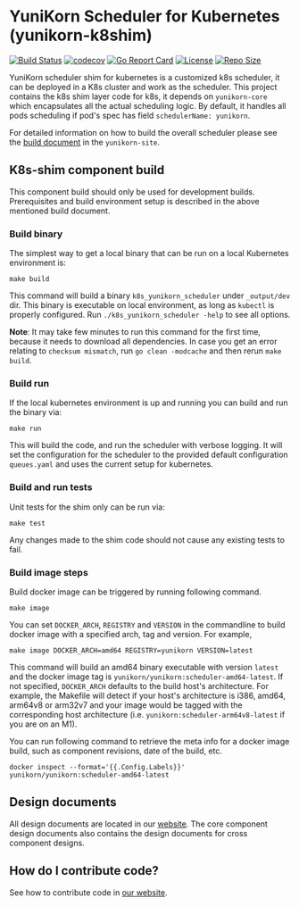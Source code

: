 <!--
* Licensed to the Apache Software Foundation (ASF) under one
* or more contributor license agreements.  See the NOTICE file
* distributed with this work for additional information
* regarding copyright ownership.  The ASF licenses this file
* to you under the Apache License, Version 2.0 (the
* "License"); you may not use this file except in compliance
* with the License.  You may obtain a copy of the License at
*
*      http://www.apache.org/licenses/LICENSE-2.0
*
* Unless required by applicable law or agreed to in writing, software
* distributed under the License is distributed on an "AS IS" BASIS,
* WITHOUT WARRANTIES OR CONDITIONS OF ANY KIND, either express or implied.
* See the License for the specific language governing permissions and
* limitations under the License.
-->

# YuniKorn Scheduler for Kubernetes (yunikorn-k8shim)

[![Build Status](https://github.com/apache/yunikorn-k8shim/actions/workflows/pre-commit.yml/badge.svg)](https://github.com/apache/yunikorn-k8shim/actions/workflows/pre-commit.yml)
[![codecov](https://codecov.io/gh/apache/yunikorn-k8shim/branch/master/graph/badge.svg)](https://codecov.io/gh/apache/yunikorn-k8shim)
[![Go Report Card](https://goreportcard.com/badge/github.com/apache/yunikorn-k8shim)](https://goreportcard.com/report/github.com/apache/yunikorn-k8shim)
[![License](https://img.shields.io/badge/License-Apache%202.0-blue.svg)](https://opensource.org/licenses/Apache-2.0)
[![Repo Size](https://img.shields.io/github/repo-size/apache/yunikorn-k8shim)](https://img.shields.io/github/repo-size/apache/yunikorn-k8shim)

YuniKorn scheduler shim for kubernetes is a customized k8s scheduler, it can be deployed in a K8s cluster and work as the scheduler.
This project contains the k8s shim layer code for k8s, it depends on `yunikorn-core` which encapsulates all the actual scheduling logic.
By default, it handles all pods scheduling if pod's spec has field `schedulerName: yunikorn`.

For detailed information on how to build the overall scheduler please see the [build document](https://yunikorn.apache.org/docs/next/developer_guide/build) in the `yunikorn-site`.

## K8s-shim component build
This component build should only be used for development builds.
Prerequisites and build environment setup is described in the above mentioned build document.

### Build binary
The simplest way to get a local binary that can be run on a local Kubernetes environment is: 
```
make build
```
This command will build a binary `k8s_yunikorn_scheduler` under `_output/dev` dir. This binary is executable on local environment, as long as `kubectl` is properly configured.
Run `./k8s_yunikorn_scheduler -help` to see all options.

**Note**: It may take few minutes to run this command for the first time, because it needs to download all dependencies.
In case you get an error relating to `checksum mismatch`, run `go clean -modcache` and then rerun `make build`.

### Build run

If the local kubernetes environment is up and running you can build and run the binary via: 
```
make run
```
This will build the code, and run the scheduler with verbose logging. 
It will set the configuration for the scheduler to the provided default configuration `queues.yaml` and uses the current setup for kubernetes.

### Build and run tests
Unit tests for the shim only can be run via:
```
make test
```
Any changes made to the shim code should not cause any existing tests to fail.

### Build image steps
Build docker image can be triggered by running following command.

```
make image
```

You can set `DOCKER_ARCH`, `REGISTRY` and `VERSION` in the commandline to build docker image with a specified arch, tag and version. For example,
```
make image DOCKER_ARCH=amd64 REGISTRY=yunikorn VERSION=latest
```
This command will build an amd64 binary executable with version `latest` and the docker image tag is `yunikorn/yunikorn:scheduler-amd64-latest`. If not specified, `DOCKER_ARCH` defaults to the build host's architecture.  For example, the Makefile will detect if your host's architecture is i386, amd64, arm64v8 or arm32v7 and your image would be tagged with the corresponding host architecture (i.e. `yunikorn:scheduler-arm64v8-latest` if you are on an M1).

You can run following command to retrieve the meta info for a docker image build, such as component revisions, date of the build, etc.

```
docker inspect --format='{{.Config.Labels}}' yunikorn/yunikorn:scheduler-amd64-latest
```

## Design documents
All design documents are located in our [website](http://yunikorn.apache.org/docs/next/design/architecture). 
The core component design documents also contains the design documents for cross component designs.

## How do I contribute code?

See how to contribute code in [our website](http://yunikorn.apache.org/community/how_to_contribute).
